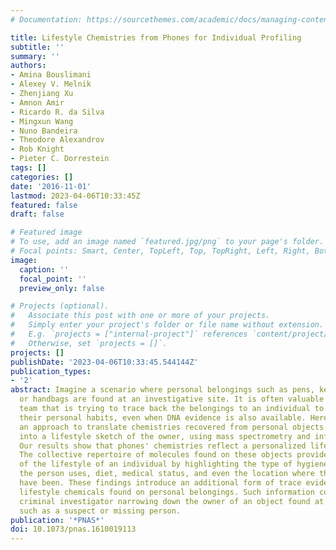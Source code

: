 ```yaml
---
# Documentation: https://sourcethemes.com/academic/docs/managing-content/

title: Lifestyle Chemistries from Phones for Individual Profiling
subtitle: ''
summary: ''
authors:
- Amina Bouslimani
- Alexey V. Melnik
- Zhenjiang Xu
- Amnon Amir
- Ricardo R. da Silva
- Mingxun Wang
- Nuno Bandeira
- Theodore Alexandrov
- Rob Knight
- Pieter C. Dorrestein
tags: []
categories: []
date: '2016-11-01'
lastmod: 2023-04-06T10:33:45Z
featured: false
draft: false

# Featured image
# To use, add an image named `featured.jpg/png` to your page's folder.
# Focal points: Smart, Center, TopLeft, Top, TopRight, Left, Right, BottomLeft, Bottom, BottomRight.
image:
  caption: ''
  focal_point: ''
  preview_only: false

# Projects (optional).
#   Associate this post with one or more of your projects.
#   Simply enter your project's folder or file name without extension.
#   E.g. `projects = ["internal-project"]` references `content/project/deep-learning/index.md`.
#   Otherwise, set `projects = []`.
projects: []
publishDate: '2023-04-06T10:33:45.544144Z'
publication_types:
- '2'
abstract: Imagine a scenario where personal belongings such as pens, keys, phones,
  or handbags are found at an investigative site. It is often valuable to the investigative
  team that is trying to trace back the belongings to an individual to understand
  their personal habits, even when DNA evidence is also available. Here, we develop
  an approach to translate chemistries recovered from personal objects such as phones
  into a lifestyle sketch of the owner, using mass spectrometry and informatics approaches.
  Our results show that phones' chemistries reflect a personalized lifestyle profile.
  The collective repertoire of molecules found on these objects provides a sketch
  of the lifestyle of an individual by highlighting the type of hygiene/beauty products
  the person uses, diet, medical status, and even the location where this person may
  have been. These findings introduce an additional form of trace evidence from skin-associated
  lifestyle chemicals found on personal belongings. Such information could help a
  criminal investigator narrowing down the owner of an object found at a crime scene,
  such as a suspect or missing person.
publication: '*PNAS*'
doi: 10.1073/pnas.1610019113
---
```

